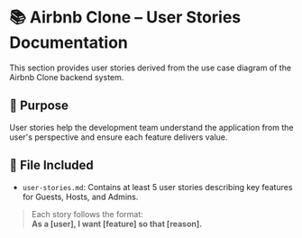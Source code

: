# 📚 Airbnb Clone – User Stories Documentation

This section provides user stories derived from the use case diagram of the Airbnb Clone backend system.

## 🎯 Purpose

User stories help the development team understand the application from the user's perspective and ensure each feature delivers value.

## 📂 File Included

- `user-stories.md`: Contains at least 5 user stories describing key features for Guests, Hosts, and Admins.

> Each story follows the format:  
> **As a [user], I want [feature] so that [reason].**


